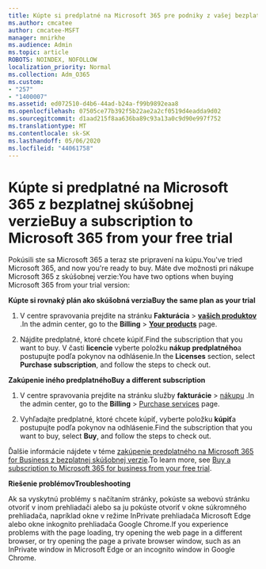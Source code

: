 ```yaml
---
title: Kúpte si predplatné na Microsoft 365 pre podniky z vašej bezplatnej skúšobnej verzie
ms.author: cmcatee
author: cmcatee-MSFT
manager: mnirkhe
ms.audience: Admin
ms.topic: article
ROBOTS: NOINDEX, NOFOLLOW
localization_priority: Normal
ms.collection: Adm_O365
ms.custom:
- "257"
- "1400007"
ms.assetid: ed072510-d4b6-44ad-b24a-f99b9892eaa8
ms.openlocfilehash: 07505ce77b392f5b22ae2a2cf0519d4eadda9d02
ms.sourcegitcommit: d1aad215f8aa636ba89c93a13a0c9d90e997f752
ms.translationtype: MT
ms.contentlocale: sk-SK
ms.lasthandoff: 05/06/2020
ms.locfileid: "44061758"
---
```

# <a name="buy-a-subscription-to-microsoft-365-from-your-free-trial"></a><span data-ttu-id="28e77-102">Kúpte si predplatné na Microsoft 365 z bezplatnej skúšobnej verzie</span><span class="sxs-lookup"><span data-stu-id="28e77-102">Buy a subscription to Microsoft 365 from your free trial</span></span>

<span data-ttu-id="28e77-103">Pokúsili ste sa Microsoft 365 a teraz ste pripravení na kúpu.</span><span class="sxs-lookup"><span data-stu-id="28e77-103">You've tried Microsoft 365, and now you're ready to buy.</span></span> <span data-ttu-id="28e77-104">Máte dve možnosti pri nákupe Microsoft 365 z skúšobnej verzie:</span><span class="sxs-lookup"><span data-stu-id="28e77-104">You have two options when buying Microsoft 365 from your trial version:</span></span>
  
 <span data-ttu-id="28e77-105">**Kúpte si rovnaký plán ako skúšobná verzia**</span><span class="sxs-lookup"><span data-stu-id="28e77-105">**Buy the same plan as your trial**</span></span>
  
1. <span data-ttu-id="28e77-106">V centre spravovania prejdite na stránku **Fakturácia** \> **[vašich produktov](https://go.microsoft.com/fwlink/p/?linkid=842054)** .</span><span class="sxs-lookup"><span data-stu-id="28e77-106">In the admin center, go to the **Billing** \> **[Your products](https://go.microsoft.com/fwlink/p/?linkid=842054)** page.</span></span>

2. <span data-ttu-id="28e77-107">Nájdite predplatné, ktoré chcete kúpiť.</span><span class="sxs-lookup"><span data-stu-id="28e77-107">Find the subscription that you want to buy.</span></span> <span data-ttu-id="28e77-108">V časti **licencie** vyberte položku **nákup predplatného**a postupujte podľa pokynov na odhlásenie.</span><span class="sxs-lookup"><span data-stu-id="28e77-108">In the **Licenses** section, select **Purchase subscription**, and follow the steps to check out.</span></span>

<span data-ttu-id="28e77-109">**Zakúpenie iného predplatného**</span><span class="sxs-lookup"><span data-stu-id="28e77-109">**Buy a different subscription**</span></span>
  
1. <span data-ttu-id="28e77-110">V centre spravovania prejdite na stránku služby **fakturácie** \> [nákupu](https://go.microsoft.com/fwlink/p/?linkid=868433) .</span><span class="sxs-lookup"><span data-stu-id="28e77-110">In the admin center, go to the **Billing** \> [Purchase services](https://go.microsoft.com/fwlink/p/?linkid=868433) page.</span></span>

3. <span data-ttu-id="28e77-111">Vyhľadajte predplatné, ktoré chcete kúpiť, vyberte položku **kúpiť**a postupujte podľa pokynov na odhlásenie.</span><span class="sxs-lookup"><span data-stu-id="28e77-111">Find the subscription that you want to buy, select **Buy**, and follow the steps to check out.</span></span>

<span data-ttu-id="28e77-112">Ďalšie informácie nájdete v téme [zakúpenie predplatného na Microsoft 365 for Business z bezplatnej skúšobnej verzie](https://docs.microsoft.com/office365/admin/subscriptions-and-billing/buy-a-subscription-from-your-free-trial).</span><span class="sxs-lookup"><span data-stu-id="28e77-112">To learn more, see [Buy a subscription to Microsoft 365 for business from your free trial](https://docs.microsoft.com/office365/admin/subscriptions-and-billing/buy-a-subscription-from-your-free-trial).</span></span>

<span data-ttu-id="28e77-113">**Riešenie problémov**</span><span class="sxs-lookup"><span data-stu-id="28e77-113">**Troubleshooting**</span></span>

<span data-ttu-id="28e77-114">Ak sa vyskytnú problémy s načítaním stránky, pokúste sa webovú stránku otvoriť v inom prehliadači alebo sa ju pokúste otvoriť v okne súkromného prehliadača, napríklad okne v režime InPrivate prehliadača Microsoft Edge alebo okne inkognito prehliadača Google Chrome.</span><span class="sxs-lookup"><span data-stu-id="28e77-114">If you experience problems with the page loading, try opening the web page in a different browser, or try opening the page a private browser window, such as an InPrivate window in Microsoft Edge or an incognito window in Google Chrome.</span></span>
